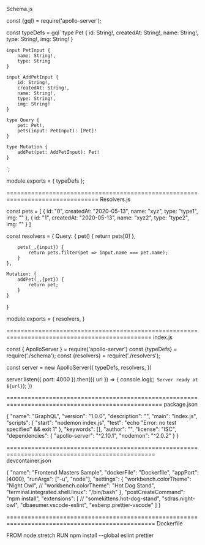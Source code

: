 Schema.js

const {gql} = require('apollo-server');

const typeDefs = gql`
    type Pet {
        id: String!,
        createdAt: String!,
        name: String!,
        type: String!,
        img: String!
    }

    input PetInput {
        name: String!,
        type: String
    }

    input AddPetInput {
        id: String!,
        createdAt: String!,
        name: String!,
        type: String!,
        img: String!
    }

    type Query {
        pet: Pet!,
        pets(input: PetInput): [Pet]!
    }

    type Mutation {
        addPet(pet: AddPetInput): Pet!
    }
`;



module.exports = {
    typeDefs
};

================================================================================
Resolvers.js


const pets = [
    {
        id: "0",
        createdAt: "2020-05-13",
        name: "xyz",
        type: "type1",
        img: ""
    },
    {
        id: "1",
        createdAt: "2020-05-13",
        name: "xyz2",
        type: "type2",
        img: ""
    }
]

const resolvers = {
    Query: {
        pet() {
            return pets[0]
        },

        pets(_,{input}) {
            return pets.filter(pet => input.name === pet.name);
        }
    },

    Mutation: {
        addPet(_,{pet}) {
            return pet;
        }
    }
}

module.exports = {
    resolvers,
}

===============================================================================================
index.js

const { ApolloServer } = require('apollo-server')
const {typeDefs} = require('./schema');
const {resolvers} = require('./resolvers');

const server = new ApolloServer({
    typeDefs,
    resolvers,
})

server.listen({ port: 4000 }).then(({ url }) => {
  console.log(`🚀 Server ready at ${url}`);
})

==================================================================================================
package.json

{
  "name": "GraphQL",
  "version": "1.0.0",
  "description": "",
  "main": "index.js",
  "scripts": {
    "start": "nodemon index.js",
    "test": "echo \"Error: no test specified\" && exit 1"
  },
  "keywords": [],
  "author": "",
  "license": "ISC",
  "dependencies": {
    "apollo-server": "^2.10.1",
    "nodemon": "^2.0.2"
  }
}

================================================================================================
devcontainer.json

{
    "name": "Frontend Masters Sample",
    "dockerFile": "Dockerfile",
    "appPort": [4000],
    "runArgs": ["-u", "node"],
    "settings": {
      "workbench.colorTheme": "Night Owl",
      // "workbench.colorTheme": "Hot Dog Stand",
      "terminal.integrated.shell.linux": "/bin/bash"
    },
    "postCreateCommand": "npm install",
    "extensions": [
      // "somekittens.hot-dog-stand",
      "sdras.night-owl",
      "dbaeumer.vscode-eslint",
      "esbenp.prettier-vscode"
    ]
}

================================================================================================
Dockerfile

FROM node:stretch
RUN npm install --global eslint prettier








